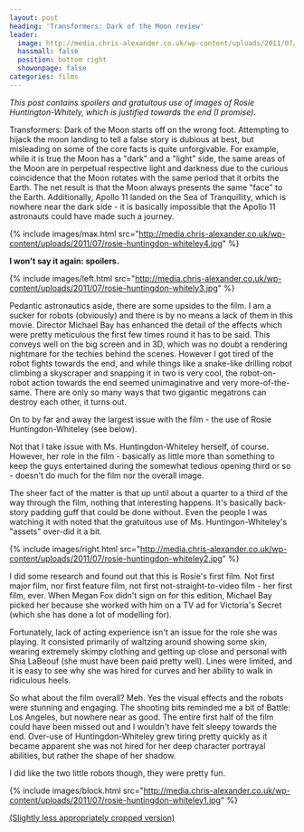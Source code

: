 ```yaml
---
layout: post
heading: 'Transformers: Dark of the Moon review'
leader:
  image: http://media.chris-alexander.co.uk/wp-content/uploads/2011/07/rosie-huntingdon-whiteley4.jpg
  hassmall: false
  position: bottom right
  showonpage: false
categories: films
---
```


*This post contains spoilers and gratuitous use of images of Rosie Huntington-Whitely, which is justified towards the end (I promise).*

Transformers: Dark of the Moon starts off on the wrong foot. Attempting to hijack the moon landing to tell a false story is dubious at best, but misleading on some of the core facts is quite unforgivable. For example, while it is true the Moon has a "dark" and a "light" side, the same areas of the Moon are in perpetual respective light and darkness due to the curious coincidence that the Moon rotates with the same period that it orbits the Earth. The net result is that the Moon always presents the same "face" to the Earth. Additionally, Apollo 11 landed on the Sea of Tranquillity, which is nowhere near the dark side - it is basically impossible that the Apollo 11 astronauts could have made such a journey.

{% include images/max.html src="http://media.chris-alexander.co.uk/wp-content/uploads/2011/07/rosie-huntingdon-whiteley4.jpg" %}

**I won't say it again: spoilers.**

{% include images/left.html src="http://media.chris-alexander.co.uk/wp-content/uploads/2011/07/rosie-huntingdon-whitely3.jpg" %}

Pedantic astronautics aside, there are some upsides to the film. I am a sucker for robots (obviously) and there is by no means a lack of them in this movie. Director Michael Bay has enhanced the detail of the effects which were pretty meticulous the first few times round it has to be said. This conveys well on the big screen and in 3D, which was no doubt a rendering nightmare for the techies behind the scenes. However I got tired of the robot fights towards the end, and while things like a snake-like drilling robot climbing a skyscraper and snapping it in two is very cool, the robot-on-robot action towards the end seemed unimaginative and very more-of-the-same. There are only so many ways that two gigantic megatrons can destroy each other, it turns out.

On to by far and away the largest issue with the film - the use of Rosie Huntingdon-Whiteley (see below).

Not that I take issue with Ms. Huntingdon-Whiteley herself, of course. However, her role in the film - basically as little more than something to keep the guys entertained during the somewhat tedious opening third or so - doesn't do much for the film nor the overall image.

The sheer fact of the matter is that up until about a quarter to a third of the way through the film, nothing that interesting happens. It's basically back-story padding guff that could be done without. Even the people I was watching it with noted that the gratuitous use of Ms. Huntingon-Whiteley's "assets" over-did it a bit.

{% include images/right.html src="http://media.chris-alexander.co.uk/wp-content/uploads/2011/07/rosie-huntingdon-whiteley2.jpg" %}

I did some research and found out that this is Rosie's first film. Not first major film, nor first feature film, not first not-straight-to-video film - her first film, ever. When Megan Fox didn't sign on for this edition, Michael Bay picked her because she worked with him on a TV ad for Victoria's Secret (which she has done a lot of modelling for).

Fortunately, lack of acting experience isn't an issue for the role she was playing. It consisted primarily of waltzing around showing some skin, wearing extremely skimpy clothing and getting up close and personal with Shia LaBeouf (she must have been paid pretty well). Lines were limited, and it is easy to see why she was hired for curves and her ability to walk in ridiculous heels.

So what about the film overall? Meh. Yes the visual effects and the robots were stunning and engaging. The shooting bits reminded me a bit of Battle: Los Angeles, but nowhere near as good. The entire first half of the film could have been missed out and I wouldn't have felt sleepy towards the end. Over-use of Huntingdon-Whiteley grew tiring pretty quickly as it became apparent she was not hired for her deep character portrayal abilities, but rather the shape of her shadow.

I did like the two little robots though, they were pretty fun.

{% include images/block.html src="http://media.chris-alexander.co.uk/wp-content/uploads/2011/07/rosie-huntingdon-whiteley1.jpg" %}

[(Slightly less appropriately cropped version)](http://www.chris-alexander.co.uk/wp-content/uploads/2011/07/rosie-huntingdon-whiteley1a.jpg)
